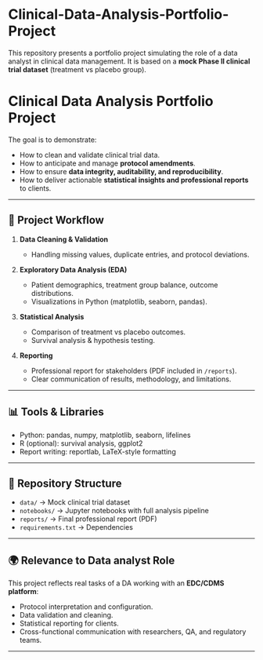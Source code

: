 # Clinical-Data-Analysis-Portfolio-Project
This repository presents a portfolio project simulating the role of a data analyst in clinical data management.   It is based on a **mock Phase II clinical trial dataset** (treatment vs placebo group).  
# Clinical Data Analysis Portfolio Project

The goal is to demonstrate:
- How to clean and validate clinical trial data.
- How to anticipate and manage **protocol amendments**.
- How to ensure **data integrity, auditability, and reproducibility**.
- How to deliver actionable **statistical insights and professional reports** to clients.

---

## 🔬 Project Workflow

1. **Data Cleaning & Validation**  
   - Handling missing values, duplicate entries, and protocol deviations.    

2. **Exploratory Data Analysis (EDA)**  
   - Patient demographics, treatment group balance, outcome distributions.  
   - Visualizations in Python (matplotlib, seaborn, pandas).  

3. **Statistical Analysis**  
   - Comparison of treatment vs placebo outcomes.  
   - Survival analysis & hypothesis testing.  

4. **Reporting**  
   - Professional report for stakeholders (PDF included in `/reports`).  
   - Clear communication of results, methodology, and limitations.  

---

## 📊 Tools & Libraries
- Python: pandas, numpy, matplotlib, seaborn, lifelines
- R (optional): survival analysis, ggplot2
- Report writing: reportlab, LaTeX-style formatting

---

## 📂 Repository Structure
- `data/` → Mock clinical trial dataset  
- `notebooks/` → Jupyter notebooks with full analysis pipeline  
- `reports/` → Final professional report (PDF)  
- `requirements.txt` → Dependencies  

---

## 🌍 Relevance to Data analyst Role
This project reflects real tasks of a DA working with an **EDC/CDMS platform**:
- Protocol interpretation and configuration.  
- Data validation and cleaning.  
- Statistical reporting for clients.  
- Cross-functional communication with researchers, QA, and regulatory teams.  

---

